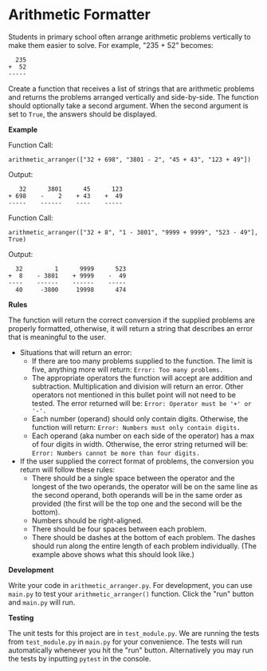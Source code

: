 # Arithmetic Formatter

Students in primary school often arrange arithmetic problems vertically to make them easier to solve. For example, "235 + 52" becomes:

```
  235
+  52
-----
```
Create a function that receives a list of strings that are arithmetic problems and returns the problems arranged vertically and side-by-side. The function should optionally take a second argument. When the second argument is set to ```True```, the answers should be displayed.

__Example__

Function Call:

```arithmetic_arranger(["32 + 698", "3801 - 2", "45 + 43", "123 + 49"])```

Output:
```
   32      3801      45      123
+ 698    -    2    + 43    +  49
-----    ------    ----    -----
```
Function Call:

```arithmetic_arranger(["32 + 8", "1 - 3801", "9999 + 9999", "523 - 49"], True)```

Output:
```
  32         1      9999      523
+  8    - 3801    + 9999    -  49
----    ------    ------    -----
  40     -3800     19998      474
```
__Rules__

The function will return the correct conversion if the supplied problems are properly formatted, otherwise, it will return a string that describes an error that is meaningful to the user.

- Situations that will return an error:
  - If there are too many problems supplied to the function. The limit is five, anything more will return: ```Error: Too many problems.```
  - The appropriate operators the function will accept are addition and subtraction. Multiplication and division will return an error. Other operators not mentioned in this bullet point will not need to be tested. The error returned will be: ```Error: Operator must be '+' or '-'.```
  - Each number (operand) should only contain digits. Otherwise, the function will return: ```Error: Numbers must only contain digits.```
  - Each operand (aka number on each side of the operator) has a max of four digits in width. Otherwise, the error string returned will be: ```Error: Numbers cannot be more than four digits.```
- If the user supplied the correct format of problems, the conversion you return will follow these rules:
  - There should be a single space between the operator and the longest of the two operands, the operator will be on the same line as the second operand, both operands will be in the same order as provided (the first will be the top one and the second will be the bottom).
  - Numbers should be right-aligned.
  - There should be four spaces between each problem.
  - There should be dashes at the bottom of each problem. The dashes should run along the entire length of each problem individually. (The example above shows what this should look like.)

__Development__

Write your code in ```arithmetic_arranger.py```. For development, you can use ```main.py``` to test your ```arithmetic_arranger()``` function. Click the "run" button and ```main.py``` will run.

__Testing__

The unit tests for this project are in ```test_module.py```. We are running the tests from ```test_module.py``` in ```main.py``` for your convenience. The tests will run automatically whenever you hit the "run" button. Alternatively you may run the tests by inputting ```pytest``` in the console.
